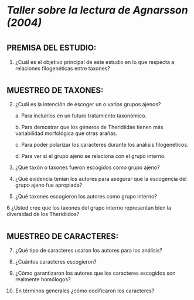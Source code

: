 # _Taller sobre la lectura de Agnarsson (2004)_
#

## PREMISA DEL ESTUDIO:

1. ¿Cuál es el objetivo principal de este estudio en lo que respecta a relaciones filogenéticas entre taxones?
#

## MUESTREO DE TAXONES:

2. ¿Cuál es la intención de escoger un o varios grupos ajenos?

   a. Para incluirlos en un futuro tratamiento taxonómico.
   
   b. Para demostrar que los géneros de Theridiidae tienen más variabilidad morfológica que otras arañas.
   
   c. Para poder polarizar los caracteres durante los análisis filogenéticos.
   
   d. Para ver si el grupo ajeno se relaciona con el grupo interno.

3. ¿Que taxón o taxones fueron escogidos como grupo ajeno?

4. ¿Qué evidencia tenían los autores para asegurar que la escogencia del grupo ajeno fue apropiada?

5. ¿Qué taxones escogieron los autores como grupo interno?

6 ¿Usted cree que los taxones del grupo interno representan bien la diversidad de los Theridiidos?

#

## MUESTREO DE CARACTERES:

7. ¿Qué tipo de caracteres usaron los autores para los análisis?

8. ¿Cuántos caracteres escogieron?

9. ¿Cómo garantizaron los autores que los caracteres escogidos son realmente homólogos?

10. En términos generales ¿cómo codificaron los caracteres?
